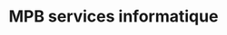 ---
title: "MPB services informatique"
url: /soustons/mpb-services-informatique/
shop: ordinateur
---